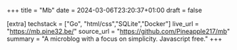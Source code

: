 +++
title = "Mb"
date = 2024-03-06T23:20:37+01:00
draft = false

[extra]
techstack = ["Go", "html/css","SQLite","Docker"]
live_url = "https://mb.pine32.be/"
source_url = "https://github.com/Pineapple217/mb"
summary = "A microblog with a focus on simplicity. Javascript free."
+++
